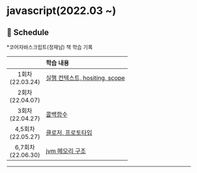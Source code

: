 # javascript(2022.03 ~)


## 📅 Schedule
*코어자바스크립트(정재남) 책 학습 기록

|                                   | 학습 내용                                                         |
| :-------------------------------: | :----------------------------------------------------------- |
| 1회차<br />(22.03.24)  | [실행 컨텍스트, hositing, scope](https://szzii.notion.site/hositing-scope-3fb5e84a944a4da693cdf3ff3bf2f53b)|
| 2회차<br />(22.04.07)  |  |
| 3회차<br />(22.04.27)  | [콜백함수](https://szzii.notion.site/68007601aea6487bbbda4652aebb4037) |
| 4,5회차<br />(22.05.27)  | [클로저, 프로토타입](https://szzii.notion.site/05c38e7a7d4e4e5cb62fc513dcea4754)
| 6,7회차<br />(22.06.30)  | [jvm 메모리 구조](https://szzii.notion.site/JVM-fd978f72d0a7475e97af4b5d9a50cdf4)|


------

